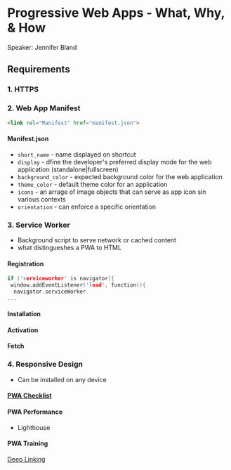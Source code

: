 # Progressive Web Apps - What, Why, & How
Speaker: Jennifer Bland

## Requirements
### 1. HTTPS
### 2. Web App Manifest
```html
<link rel="Manifest" href="manifest.json">
```
#### Manifest.json
* `short_name` - name displayed on shortcut
* `display` - dfine the developer's preferred display mode for the web application (standalone|fullscreen)
* `background_color` - expected background color for the web application
* `theme_color` - default theme color for an application
* `icons` - an arrage of image objects that can serve as app icon sin various contexts
* `orientation` - can enforce a specific orientation
### 3. Service Worker
* Background script to serve network or cached content
* what distingueshes a PWA to HTML
#### Registration
```c++
if ('serviceworker' is navigator){
 window.addEventListener('load', function(){
  navigator.serviceWorker
...
```
#### Installation
#### Activation
#### Fetch

### 4. Responsive Design
* Can be installed on any device

#### [PWA Checklist](https://developers.google.com/web/progressive-web-apps/https://developers.google.com/web/progressive-web-apps/checklist)

#### PWA Performance
* Lighthouse

#### PWA Training
[Deep Linking](https://developers.google.com/web/lit/pwa/deeplinking)
